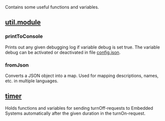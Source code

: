 Contains some useful functions and variables.

## [util.module](https://github.com/PBL-Pick-By-Light/BE-Backend/blob/development/src/modules/util/util.module.ts)
### printToConsole
Prints out any given debugging log if variable debug is set true. The variable debug can be activated or deactivated in file [config.json](https://github.com/PBL-Pick-By-Light/BE-Backend/blob/development/src/config/config.json).
### fromJson
Converts a JSON object into a map. Used for mapping descriptions, names, etc. in multiple languages.

## [timer](https://github.com/PBL-Pick-By-Light/BE-Backend/blob/development/src/controllers/timer.ts)
Holds functions and variables for sending turnOff-requests to Embedded Systems  automatically after the given duration in the turnOn-request. 